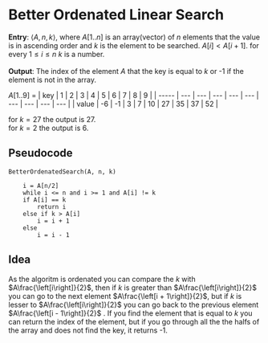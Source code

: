 # Better Ordenated Linear Search

**Entry**: $\langle A, n, k \rangle$, where $A\left[1..n\right]$ is an array(vector) of $n$ elements that the value is in ascending order and $k$ is the element to be searched. $A\left[i\right] < A[i + 1]$. for every $1 \leq i \leq n$ $k$ is a number.\
\
**Output**: The index of the element $A$ that the key is equal to $k$ or -1 if the element is not in the array.

$A\left[1..9\right]$ =
 | key   | 1   | 2   | 3   | 4   | 5   | 6   | 7   | 8   | 9   |
 | ----- | --- | --- | --- | --- | --- | --- | --- | --- | --- |
 | value | -6  | -1  | 3   | 7   | 10  | 27  | 35  | 37  | 52  |

for $k = 27$ the output is 27.\
for $k = 2$ the output is 6.

## Pseudocode

```pseudocode
BetterOrdenatedSearch(A, n, k)
	
	i = A[n/2]
	while i <= n and i >= 1 and A[i] != k
	if A[i] == k
		return i
	else if k > A[i]
		i = i + 1
	else
		i = i - 1

```	

## Idea

As the algoritm is ordenated you can compare the $k$ with $A\frac{\left[i\right]}{2}$, then if $k$ is greater than $A\frac{\left[i\right]}{2}$ you can go to the next element $A\frac{\left[i + 1\right]}{2}$, but if $k$ is lesser to $A\frac{\left[i\right]}{2}$ you can go back to the previous element $A\frac{\left[i - 1\right]}{2}$ . If you find the element that is equal to $k$ you can return the index of the element, but if you go through all the the halfs of the array and does not find the key, it returns -1.